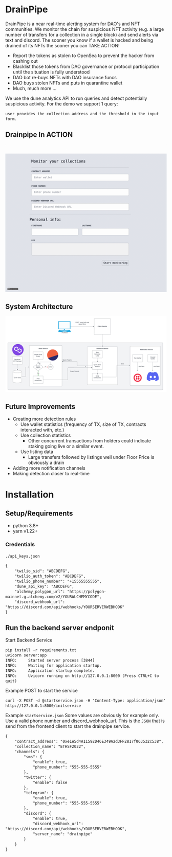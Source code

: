 # DrainPipe
DrainPipe is a near real-time alerting system for DAO's and NFT communities. We monitor the chain for
suspicious NFT activity (e.g. a large number of transfers for a collection in a single block) and send
alerts via text and discord. The sooner you know if a wallet is hacked and being drained of its NFTs
the sooner you can TAKE ACTION!

* Report the tokens as stolen to OpenSea to prevent the hacker from cashing out
* Blacklist those tokens from DAO governance or protocol participation until the situation is fully understood
* DAO bot re-buys NFTs with DAO insurance funcs
* DAO buys stolen NFTs and puts in quarantine wallet
* Much, much more ...

We use the dune analytics API to run queries and detect potentially suspicious activity. For the demo we support
1 query: 
```Find the total NFT transfers for collection in recent blocks where the total is over a threshold. The
user provides the collection address and the threshold in the input form.
```
## Drainpipe In ACTION
![Frontend Gif](frontendexample.gif)

## System Architecture
![System Architecture](system-architecture.png)

## Future Improvements
* Creating more detection rules
    * Use wallet statistics (frequency of TX, size of TX, contracts interacted with, etc.)
    * Use collection statistics
        * Other concurrent transactions from holders could indicate staking going live or a similar event.
    * Use listing data
        * Large transfers followed by listings well under Floor Price is obviously a drain
* Adding more notification channels
* Making detection closer to real-time

# Installation
## Setup/Requirements
* python 3.8+
* yarn v1.22+
### Credentials

`./api_keys.json`

```
{
    "twilio_sid": "ABCDEFG",
    "twilio_auth_token": "ABCDEFG",
    "twilio_phone_number": "+15555555555",
    "dune_api_key": "ABCDEFG",
    "alchemy_polygon_url": "https://polygon-mainnet.g.alchemy.com/v2/YOURALCHEMYCODE",
    "discord_webhook_url": "https://discord.com/api/webhooks/YOURSERVERWEBHOOK"
}
```
## Run the backend server endponit

Start Backend Service
```
pip install -r requirements.txt
uvicorn server:app
INFO:     Started server process [3844]
INFO:     Waiting for application startup.
INFO:     Application startup complete.
INFO:     Uvicorn running on http://127.0.0.1:8000 (Press CTRL+C to quit)
```

Example POST to start the service
```
curl -X POST -d @startservice.json -H 'Content-Type: application/json' http://127.0.0.1:8000/initservice
```

Example `startservice.json` Some values are obviously for example only. Use a valid phone number and discord_webhook_url. This is the `JSON` that is send from the frontend client to start the drainpipe service.
```
{
    "contract_address": "0xe1e5d4A11592D46E349A2d3FF2817f063532c538",
    "collection_name": "ETHSF2022",
    "channels": {
        "sms": {
            "enable": true,
            "phone_number": "555-555-5555"
        },
        "twitter": {
            "enable": false
        },
        "telegram": {
            "enable": true,
            "phone_number": "555-555-5555"
        },
        "discord": {
            "enable": true,
            "discord_webhook_url": "https://discord.com/api/webhooks/YOURSERVERWEBHOOK",
            "server_name": "drainpipe"
        }
    }
}
```